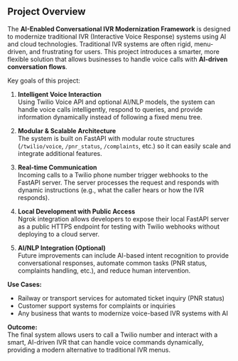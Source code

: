 ## Project Overview

The **AI-Enabled Conversational IVR Modernization Framework** is designed to modernize traditional IVR (Interactive Voice Response) systems using AI and cloud technologies. Traditional IVR systems are often rigid, menu-driven, and frustrating for users. This project introduces a smarter, more flexible solution that allows businesses to handle voice calls with **AI-driven conversation flows**.

Key goals of this project:  

1. **Intelligent Voice Interaction**  
   Using Twilio Voice API and optional AI/NLP models, the system can handle voice calls intelligently, respond to queries, and provide information dynamically instead of following a fixed menu tree.

2. **Modular & Scalable Architecture**  
   The system is built on FastAPI with modular route structures (`/twilio/voice`, `/pnr_status`, `/complaints`, etc.) so it can easily scale and integrate additional features.

3. **Real-time Communication**  
   Incoming calls to a Twilio phone number trigger webhooks to the FastAPI server. The server processes the request and responds with dynamic instructions (e.g., what the caller hears or how the IVR responds).

4. **Local Development with Public Access**  
   Ngrok integration allows developers to expose their local FastAPI server as a public HTTPS endpoint for testing with Twilio webhooks without deploying to a cloud server.

5. **AI/NLP Integration (Optional)**  
   Future improvements can include AI-based intent recognition to provide conversational responses, automate common tasks (PNR status, complaints handling, etc.), and reduce human intervention.

**Use Cases:**  

- Railway or transport services for automated ticket inquiry (PNR status)  
- Customer support systems for complaints or inquiries  
- Any business that wants to modernize voice-based IVR systems with AI  

**Outcome:**  
The final system allows users to call a Twilio number and interact with a smart, AI-driven IVR that can handle voice commands dynamically, providing a modern alternative to traditional IVR menus.
